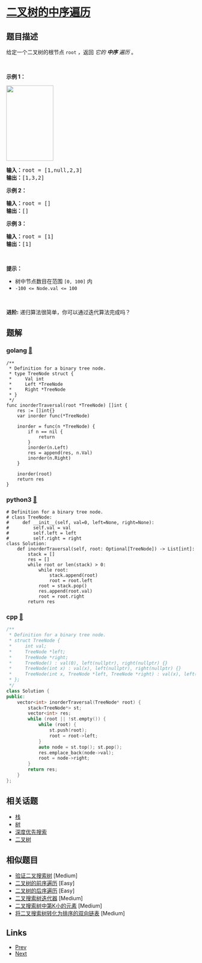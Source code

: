 
# [二叉树的中序遍历](https://leetcode-cn.com/problems/binary-tree-inorder-traversal)

## 题目描述

<p>给定一个二叉树的根节点 <code>root</code> ，返回 <em>它的 <strong>中序</strong>&nbsp;遍历</em> 。</p>

<p>&nbsp;</p>

<p><strong>示例 1：</strong></p>
<img alt="" src="https://assets.leetcode.com/uploads/2020/09/15/inorder_1.jpg" style="height: 200px; width: 125px;" />
<pre>
<strong>输入：</strong>root = [1,null,2,3]
<strong>输出：</strong>[1,3,2]
</pre>

<p><strong>示例 2：</strong></p>

<pre>
<strong>输入：</strong>root = []
<strong>输出：</strong>[]
</pre>

<p><strong>示例 3：</strong></p>

<pre>
<strong>输入：</strong>root = [1]
<strong>输出：</strong>[1]
</pre>

<p>&nbsp;</p>

<p><strong>提示：</strong></p>

<ul>
	<li>树中节点数目在范围 <code>[0, 100]</code> 内</li>
	<li><code>-100 &lt;= Node.val &lt;= 100</code></li>
</ul>

<p>&nbsp;</p>

<p><strong>进阶:</strong>&nbsp;递归算法很简单，你可以通过迭代算法完成吗？</p>


## 题解

### golang [🔗](binary-tree-inorder-traversal.go) 
```golang
/**
 * Definition for a binary tree node.
 * type TreeNode struct {
 *     Val int
 *     Left *TreeNode
 *     Right *TreeNode
 * }
 */
func inorderTraversal(root *TreeNode) []int {
	res := []int{}
	var inorder func(*TreeNode)

	inorder = func(n *TreeNode) {
		if n == nil {
			return
		}
		inorder(n.Left)
		res = append(res, n.Val)
		inorder(n.Right)
	}

	inorder(root)
	return res
}

```
### python3 [🔗](binary-tree-inorder-traversal.py) 
```python3
# Definition for a binary tree node.
# class TreeNode:
#     def __init__(self, val=0, left=None, right=None):
#         self.val = val
#         self.left = left
#         self.right = right
class Solution:
    def inorderTraversal(self, root: Optional[TreeNode]) -> List[int]:
        stack = []
        res = []
        while root or len(stack) > 0:
            while root:
                stack.append(root)
                root = root.left
            root = stack.pop()
            res.append(root.val)
            root = root.right
        return res
```
### cpp [🔗](binary-tree-inorder-traversal.cpp) 
```cpp
/**
 * Definition for a binary tree node.
 * struct TreeNode {
 *     int val;
 *     TreeNode *left;
 *     TreeNode *right;
 *     TreeNode() : val(0), left(nullptr), right(nullptr) {}
 *     TreeNode(int x) : val(x), left(nullptr), right(nullptr) {}
 *     TreeNode(int x, TreeNode *left, TreeNode *right) : val(x), left(left), right(right) {}
 * };
 */
class Solution {
public:
    vector<int> inorderTraversal(TreeNode* root) {
        stack<TreeNode*> st;
        vector<int> res;
        while (root || !st.empty()) {
            while (root) {
                st.push(root);
                root = root->left;
            }
            auto node = st.top(); st.pop();
            res.emplace_back(node->val);
            root = node->right;
        }
        return res;
    }
};
```


## 相关话题

- [栈](https://leetcode-cn.com/tag/stack) 
- [树](https://leetcode-cn.com/tag/tree) 
- [深度优先搜索](https://leetcode-cn.com/tag/depth-first-search) 
- [二叉树](https://leetcode-cn.com/tag/binary-tree) 


## 相似题目

- [验证二叉搜索树](../validate-binary-search-tree/README.md)  [Medium] 
- [二叉树的前序遍历](../binary-tree-preorder-traversal/README.md)  [Easy] 
- [二叉树的后序遍历](../binary-tree-postorder-traversal/README.md)  [Easy] 
- [二叉搜索树迭代器](../binary-search-tree-iterator/README.md)  [Medium] 
- [二叉搜索树中第K小的元素](../kth-smallest-element-in-a-bst/README.md)  [Medium] 
- [将二叉搜索树转化为排序的双向链表](../convert-binary-search-tree-to-sorted-doubly-linked-list/README.md)  [Medium] 


## Links

- [Prev](../restore-ip-addresses/README.md) 
- [Next](../unique-binary-search-trees/README.md) 

